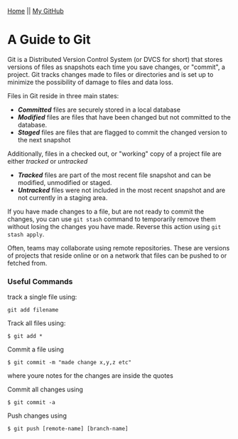 [Home](README.md) || [My GitHub](https://github.com/leahgrace555)

# A Guide to Git

Git is a Distributed Version Control System (or DVCS for short) that stores versions of files as snapshots each time you save changes, or "commit", a project. Git tracks changes made to files or directories and is set up to minimize the possibility of damage to files and data loss. 

Files in Git reside in three main states:
- ***Committed*** files are securely stored in a local database
- ***Modified*** files are files that have been changed but not committed to the database. 
- ***Staged*** files are files that are flagged to commit the changed version to the next snapshot

Additionally, files in a checked out, or "working" copy of a project file are either *tracked* or *untracked*
- ***Tracked*** files are part of the most recent file snapshot and can be modified, unmodified or staged. 
- ***Untracked*** files were not included in the most recent snapshot and are not currently in a staging area.

If you have made changes to a file, but are not ready to commit the changes, you can use ` git stash ` command to temporarily remove them without losing the changes you have made. Reverse this action using ` git stash apply `. 

Often, teams may collaborate using remote repositories. These are versions of projects that reside online or on a network that files can be pushed to or fetched from. 

### Useful Commands

track a single file using:
````
git add filename
````

Track all files using:
````
$ git add *
````

Commit a file using
````
$ git commit -m "made change x,y,z etc"
````
where youre notes for the changes are inside the quotes

Commit all changes using
````
$ git commit -a
````
Push changes using
````
$ git push [remote-name] [branch-name]
````

